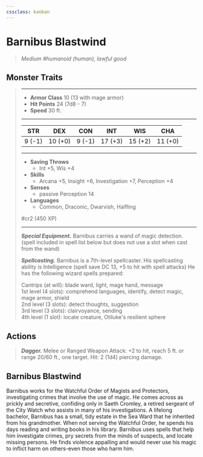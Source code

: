 ```yaml
---
cssclass: kanban
---
```


# Barnibus Blastwind
>*Medium #humanoid (human), lawful good*
## Monster Traits
>___
>- **Armor Class** 10 (13 with mage armor)
>- **Hit Points** 24 (7d8 - 7)
>- **Speed** 30 ft.
>___
>|STR|DEX|CON|INT|WIS|CHA|
>|:---:|:---:|:---:|:---:|:---:|:---:|
>|9 (-1)|10 (+0)|9 (-1)|17 (+3)|15 (+2)|11 (+0)|
>___
>- **Saving Throws**
>	 - Int +5, Wis +4
>- **Skills**
>	 - Arcana +5, Insight +6, Investigation +7, Perception +4
>- **Senses**
>	 - passive Perception 14
>- **Languages**
>	 - Common, Draconic, Dwarvish, Halfling
>
> #cr2 (450 XP)
>___
>***Special Equipment.*** Barnibus carries a wand of magic detection. (spell included in spell list below but does not use a slot when cast from the wand)  
>
>***Spellcasting.*** Barnibus is a 7th-level spellcaster. His spellcasting ability is Intelligence (spell save DC 13, +5 to hit with spell attacks) He has the following wizard spells prepared:  
>
>Cantrips (at will): blade ward, light, mage hand, message  
>1st level (4 slots): comprehend languages, identify, detect magic, mage armor, shield  
>2nd level (3 slots): detect thoughts, suggestion  
>3rd level (3 slots): clairvoyance, sending  
>4th level (1 slot): locate creature, Otiluke's resilient sphere  
>
## Actions
>***Dagger.*** Melee  or Ranged Weapon Attack: +2 to hit, reach 5 ft. or range 20/60 ft., one target. Hit: 2 (1d4) piercing damage.
## Barnibus Blastwind
Barnibus works for the Watchful Order of Magists and Protectors, investigating crimes that involve the use of magic. He comes across as prickly and secretive, confiding only in Saeth Cromley, a retired sergeant of the City Watch who assists in many of his investigations.
A lifelong bachelor, Barnibus has a small, tidy estate in the Sea Ward that he inherited from his grandmother. When not serving the Watchful Order, he spends his days reading and writing books in his library.
Barnibus uses spells that help him investigate crimes, pry secrets from the minds of suspects, and locate missing persons. He finds violence appalling and would never use his magic to inflict harm on others-even those who harm him.